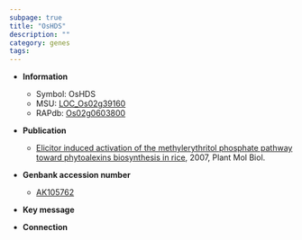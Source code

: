 ```yaml
---
subpage: true
title: "OsHDS"
description: ""
category: genes
tags: 
---
```


* **Information**  
    + Symbol: OsHDS  
    + MSU: [LOC_Os02g39160](http://rice.plantbiology.msu.edu/cgi-bin/ORF_infopage.cgi?orf=LOC_Os02g39160)  
    + RAPdb: [Os02g0603800](http://rapdb.dna.affrc.go.jp/viewer/gbrowse_details/irgsp1?name=Os02g0603800)  

* **Publication**  
    + [Elicitor induced activation of the methylerythritol phosphate pathway toward phytoalexins biosynthesis in rice](http://www.ncbi.nlm.nih.gov/pubmed?term=Elicitor+induced+activation+of+the+methylerythritol+phosphate+pathway+toward+phytoalexins+biosynthesis+in+rice%5BTitle%5D), 2007, Plant Mol Biol.

* **Genbank accession number**  
    + [AK105762](http://www.ncbi.nlm.nih.gov/nuccore/AK105762)

* **Key message**  

* **Connection**  



